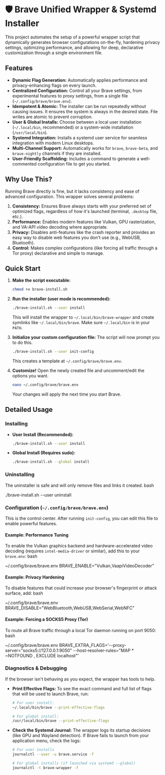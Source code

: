 # 🛡️ Brave Unified Wrapper & Systemd Installer

This project automates the setup of a powerful wrapper script that dynamically generates browser configurations on-the-fly, hardening privacy settings, optimizing performance, and allowing for deep, declarative customization through a single environment file.

## Features

-   **Dynamic Flag Generation:** Automatically applies performance and privacy-enhancing flags on every launch.
-   **Centralized Configuration:** Control all your Brave settings, from experimental features to proxy settings, from a single file (`~/.config/brave/brave.env`).
-   **Idempotent & Atomic:** The installer can be run repeatedly without causing issues. It ensures the system is always in the desired state. File writes are atomic to prevent corruption.
-   **User & Global Installs:** Choose between a local user installation (`~/.local/bin`, recommended) or a system-wide installation (`/usr/local/bin`).
-   **Systemd Integration:** Installs a systemd user service for seamless integration with modern Linux desktops.
-   **Multi-Channel Support:** Automatically works for `brave`, `brave-beta`, and `brave-nightly` channels if they are installed.
-   **User-Friendly Scaffolding:** Includes a command to generate a well-commented configuration file to get you started.

## Why Use This?

Running Brave directly is fine, but it lacks consistency and ease of advanced configuration. This wrapper solves several problems:

1.  **Consistency:** Ensures Brave always starts with your preferred set of optimized flags, regardless of how it's launched (terminal, `.desktop` file, etc.).
2.  **Performance:** Enables modern features like Vulkan, GPU rasterization, and VA-API video decoding where appropriate.
3.  **Privacy:** Disables anti-features like the crash reporter and provides an easy way to disable web features you don't use (e.g., WebUSB, Bluetooth).
4.  **Control:** Makes complex configurations (like forcing all traffic through a Tor proxy) declarative and simple to manage.

## Quick Start

1.  **Make the script executable:**
    ```bash
    chmod +x brave-install.sh
    ```

2.  **Run the installer (user mode is recommended):**
    ```bash
    ./brave-install.sh --user install
    ```
    This will install the wrapper to `~/.local/bin/brave-wrapper` and create symlinks like `~/.local/bin/brave`. Make sure `~/.local/bin` is in your `PATH`.

3.  **Initialize your custom configuration file:**
    The script will now prompt you to do this.
    ```bash
    ./brave-install.sh --user init-config
    ```
    This creates a template at `~/.config/brave/brave.env`.

4.  **Customize!**
    Open the newly created file and uncomment/edit the options you want.
    ```bash
    nano ~/.config/brave/brave.env
    ```
    Your changes will apply the next time you start Brave.

## Detailed Usage

### Installing

-   **User Install (Recommended):**
    ```bash
    ./brave-install.sh --user install
    ```
-   **Global Install (Requires sudo):**
    ```bash
    ./brave-install.sh --global install
    ```

### Uninstalling

The uninstaller is safe and will only remove files and links it created.
bash

./brave-install.sh --user uninstall


### Configuration (`~/.config/brave/brave.env`)

This is the control center. After running `init-config`, you can edit this file to enable powerful features.

#### Example: Performance Tuning

To enable the Vulkan graphics backend and hardware-accelerated video decoding (requires `intel-media-driver` or similar), add this to your `brave.env`:
bash

~/.config/brave/brave.env
BRAVE_ENABLE="Vulkan,VaapiVideoDecoder"


#### Example: Privacy Hardening

To disable features that could increase your browser's fingerprint or attack surface, add:
bash

~/.config/brave/brave.env
BRAVE_DISABLE="WebBluetooth,WebUSB,WebSerial,WebNFC"


#### Example: Forcing a SOCKS5 Proxy (Tor)

To route all Brave traffic through a local Tor daemon running on port 9050:
bash

~/.config/brave/brave.env
BRAVE_EXTRA_FLAGS='--proxy-server="socks5://127.0.0.1:9050" --host-resolver-rules="MAP * ~NOTFOUND , EXCLUDE localhost"'


### Diagnostics & Debugging

If the browser isn't behaving as you expect, the wrapper has tools to help.

-   **Print Effective Flags:** To see the exact command and full list of flags that will be used to launch Brave, run:
    ```bash
    # For user install:
    ~/.local/bin/brave --print-effective-flags
    
    # For global install:
    /usr/local/bin/brave --print-effective-flags
    ```

-   **Check the Systemd Journal:** The wrapper logs its startup decisions (like GPU and Wayland detection). If Brave fails to launch from your application menu, check the logs:
    ```bash
    # For user installs
    journalctl --user -u brave.service -f

    # For global installs (if launched via systemd --global)
    journalctl -t brave-wrapper -f
    ```
